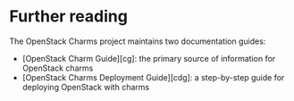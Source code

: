 # Further reading

The OpenStack Charms project maintains two documentation guides:

* [OpenStack Charm Guide][cg]: the primary source of information for
  OpenStack charms
* [OpenStack Charms Deployment Guide][cdg]: a step-by-step guide for
  deploying OpenStack with charms
